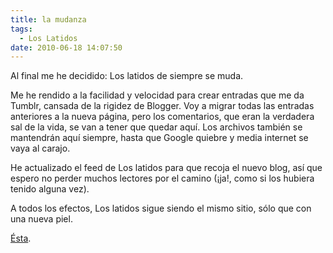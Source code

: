 ```yaml
---
title: la mudanza
tags:
  - Los Latidos
date: 2010-06-18 14:07:50
---
```


Al final me he decidido: Los latidos de siempre se muda.

Me he rendido a la facilidad y velocidad para crear entradas que me da Tumblr, cansada de la rigidez de Blogger. Voy a migrar todas las entradas anteriores a la nueva página, pero los comentarios, que eran la verdadera sal de la vida, se van a tener que quedar aquí. Los archivos también se mantendrán aquí siempre, hasta que Google quiebre y media internet se vaya al carajo.

He actualizado el feed de Los latidos para que recoja el nuevo blog, así que espero no perder muchos lectores por el camino (¡ja!, como si los hubiera tenido alguna vez).

A todos los efectos, Los latidos sigue siendo el mismo sitio, sólo que con una nueva piel.

[Ésta](http://loslatidos.tumblr.com/).